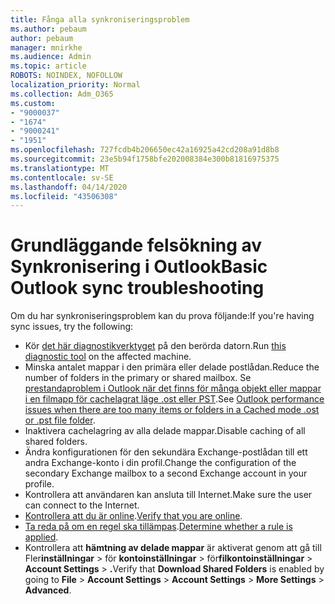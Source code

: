 ```yaml
---
title: Fånga alla synkroniseringsproblem
ms.author: pebaum
author: pebaum
manager: mnirkhe
ms.audience: Admin
ms.topic: article
ROBOTS: NOINDEX, NOFOLLOW
localization_priority: Normal
ms.collection: Adm_O365
ms.custom:
- "9000037"
- "1674"
- "9000241"
- "1951"
ms.openlocfilehash: 727fcdb4b206650ec42a16925a42cd208a91d8b8
ms.sourcegitcommit: 23e5b94f1758bfe202008384e300b81816975375
ms.translationtype: MT
ms.contentlocale: sv-SE
ms.lasthandoff: 04/14/2020
ms.locfileid: "43506308"
---
```

# <a name="basic-outlook-sync-troubleshooting"></a><span data-ttu-id="f5f61-102">Grundläggande felsökning av Synkronisering i Outlook</span><span class="sxs-lookup"><span data-stu-id="f5f61-102">Basic Outlook sync troubleshooting</span></span>

<span data-ttu-id="f5f61-103">Om du har synkroniseringsproblem kan du prova följande:</span><span class="sxs-lookup"><span data-stu-id="f5f61-103">If you're having sync issues, try the following:</span></span>

- <span data-ttu-id="f5f61-104">Kör [det här diagnostikverktyget](https://aka.ms/sara-outlooksendreceive) på den berörda datorn.</span><span class="sxs-lookup"><span data-stu-id="f5f61-104">Run [this diagnostic tool](https://aka.ms/sara-outlooksendreceive) on the affected machine.</span></span>
- <span data-ttu-id="f5f61-105">Minska antalet mappar i den primära eller delade postlådan.</span><span class="sxs-lookup"><span data-stu-id="f5f61-105">Reduce the number of folders in the primary or shared mailbox.</span></span> <span data-ttu-id="f5f61-106">Se [prestandaproblem i Outlook när det finns för många objekt eller mappar i en filmapp för cachelagrat läge .ost eller PST](https://support.microsoft.com/help/2768656/outlook-performance-issues-when-there-are-too-many-items-or-folders-in).</span><span class="sxs-lookup"><span data-stu-id="f5f61-106">See [Outlook performance issues when there are too many items or folders in a Cached mode .ost or .pst file folder](https://support.microsoft.com/help/2768656/outlook-performance-issues-when-there-are-too-many-items-or-folders-in).</span></span>
- <span data-ttu-id="f5f61-107">Inaktivera cachelagring av alla delade mappar.</span><span class="sxs-lookup"><span data-stu-id="f5f61-107">Disable caching of all shared folders.</span></span>
- <span data-ttu-id="f5f61-108">Ändra konfigurationen för den sekundära Exchange-postlådan till ett andra Exchange-konto i din profil.</span><span class="sxs-lookup"><span data-stu-id="f5f61-108">Change the configuration of the secondary Exchange mailbox to a second Exchange account in your profile.</span></span>
- <span data-ttu-id="f5f61-109">Kontrollera att användaren kan ansluta till Internet.</span><span class="sxs-lookup"><span data-stu-id="f5f61-109">Make sure the user can connect to the Internet.</span></span> 
- <span data-ttu-id="f5f61-110">[Kontrollera att du är online](https://support.office.com/article/2460e4a8-16c7-47fc-b204-b1549275aac9).</span><span class="sxs-lookup"><span data-stu-id="f5f61-110">[Verify that you are online](https://support.office.com/article/2460e4a8-16c7-47fc-b204-b1549275aac9).</span></span>
- <span data-ttu-id="f5f61-111">[Ta reda på om en regel ska tillämpas](https://support.office.com/article/C24F5DEA-9465-4DF4-AD17-A50704D66C59).</span><span class="sxs-lookup"><span data-stu-id="f5f61-111">[Determine whether a rule is applied](https://support.office.com/article/C24F5DEA-9465-4DF4-AD17-A50704D66C59).</span></span>
- <span data-ttu-id="f5f61-112">Kontrollera att **hämtning av delade mappar** är aktiverat genom att gå till Fler**inställningar** > för **kontoinställningar** > för**filkontoinställningar** > **Account Settings** > **.**</span><span class="sxs-lookup"><span data-stu-id="f5f61-112">Verify that **Download Shared Folders** is enabled by going to **File** > **Account Settings** > **Account Settings** > **More Settings** > **Advanced**.</span></span>

